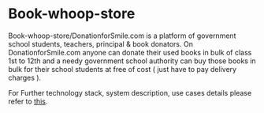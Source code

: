 # Book-whoop-store

Book-whoop-store/DonationforSmile.com is a platform of government school students, teachers, principal & book donators. On DonationforSmile.com anyone can donate their used books in bulk of class 1st to 12th and a needy government school authority can buy those books in bulk for their school students at free of cost ( just have to pay delivery charges ).

For Further technology stack, system description, use cases details please refer to [this](https://github.com/Pratyush-Ranjan/Book-whoop-store/blob/master/SADproject_description.docx).
